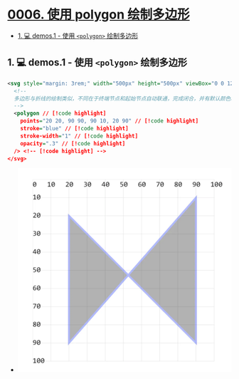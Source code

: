 # [0006. 使用 polygon 绘制多边形](https://github.com/Tdahuyou/TNotes.svg/tree/main/notes/0006.%20%E4%BD%BF%E7%94%A8%20polygon%20%E7%BB%98%E5%88%B6%E5%A4%9A%E8%BE%B9%E5%BD%A2)

<!-- region:toc -->

- [1. 💻 demos.1 - 使用 `<polygon>` 绘制多边形](#1--demos1---使用-polygon-绘制多边形)

<!-- endregion:toc -->
 
## 1. 💻 demos.1 - 使用 `<polygon>` 绘制多边形

```xml
<svg style="margin: 3rem;" width="500px" height="500px" viewBox="0 0 120 120" xmlns="http://www.w3.org/2000/svg">
  <!--
  多边形与折线的绘制类似，不同在于终端节点和起始节点自动联通，完成闭合，并有默认颜色填充。
  -->
  <polygon // [!code highlight]
    points="20 20, 90 90, 90 10, 20 90" // [!code highlight]
    stroke="blue" // [!code highlight]
    stroke-width="1" // [!code highlight]
    opacity=".3" // [!code highlight]
  /> <!-- [!code highlight] -->
</svg>
```

- ![](assets/2024-12-09-16-48-51.png)
